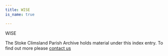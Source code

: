 ```yaml
---
title: WISE
is_name: true

---
```


WISE


The Stoke Climsland Parish Archive holds material under this index entry. To find out more please [contact us](/contact/)
